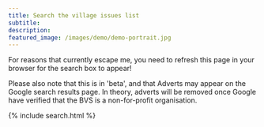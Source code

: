 ```yaml
---
title: Search the village issues list
subtitle: 
description: 
featured_image: /images/demo/demo-portrait.jpg
---
```

For reasons that currently escape me, you need to refresh this page in your browser for the search box to appear!

Please also note that this is in 'beta', and that Adverts may appear on the Google search results page.   In theory, adverts will be removed once Google have verified that the BVS is a non-for-profit organisation.

{% include search.html %}
